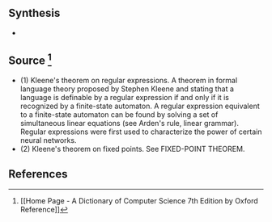 ## Synthesis
- 
## Source [^1]
- (1) Kleene's theorem on regular expressions. A theorem in formal language theory proposed by Stephen Kleene and stating that a language is definable by a regular expression if and only if it is recognized by a finite-state automaton. A regular expression equivalent to a finite-state automaton can be found by solving a set of simultaneous linear equations (see Arden's rule, linear grammar). Regular expressions were first used to characterize the power of certain neural networks. 
- (2) Kleene's theorem on fixed points. See FIXED-POINT THEOREM.
## References

[^1]: [[Home Page - A Dictionary of Computer Science 7th Edition by Oxford Reference]]